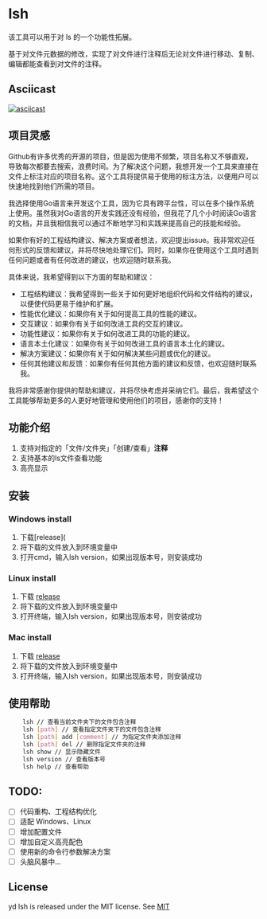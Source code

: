 # lsh
该工具可以用于对 ls 的一个功能性拓展。

基于对文件元数据的修改，实现了对文件进行注释后无论对文件进行移动、复制、编辑都能查看到对文件的注释。

## Asciicast
[![asciicast](https://asciinema.org/a/VqC8END8aIy66lIbE0JA9nKSc.svg)](https://asciinema.org/a/VqC8END8aIy66lIbE0JA9nKSc)

## 项目灵感

[//]: # (Github有许多优秀的开源的项目，但是因为使用不频繁，项目名称又不够直观，所以经常会忘记项目的名称，导致每次都要去搜索，浪费时间。之前我都是在很多工具的根目录建立一个 README.md 文件进行标注对应的项目是什么。所以导致我每次都要去阅读一遍 README.md 文件，浪费时间。所以我想到了能不能在文件上直接进行标注，这样就不用去阅读 README.md 文件了。5.30日突发奇想要不我写一个工具来实现这个功能，于是就有了这个项目。)

[//]: # ()
[//]: # (我比较熟悉Python和Java但是为什么选择Go语言？因为Go语言的跨平台性，我可以在Windows、Linux、Mac上都能使用这个工具。所以我看了几个小时的Go语言的文档，然后就有了这个项目。)

[//]: # ()
[//]: # (当然我对GO语言的开发实践还没有经验，如果各位有好的工程结构建议或者解决方案或者想法，欢迎各位提出issue，我会尽快解决。)

Github有许多优秀的开源的项目，但是因为使用不频繁，项目名称又不够直观，导致每次都要去搜索，浪费时间。为了解决这个问题，我想开发一个工具来直接在文件上标注对应的项目名称。这个工具将提供易于使用的标注方法，以便用户可以快速地找到他们所需的项目。

我选择使用Go语言来开发这个工具，因为它具有跨平台性，可以在多个操作系统上使用。虽然我对Go语言的开发实践还没有经验，但我花了几个小时阅读Go语言的文档，并且我相信我可以通过不断地学习和实践来提高自己的技能和经验。

如果你有好的工程结构建议、解决方案或者想法，欢迎提出issue。我非常欢迎任何形式的反馈和建议，并将尽快地处理它们。同时，如果你在使用这个工具时遇到任何问题或者有任何改进的建议，也欢迎随时联系我。

具体来说，我希望得到以下方面的帮助和建议：

- 工程结构建议：我希望得到一些关于如何更好地组织代码和文件结构的建议，以便使代码更易于维护和扩展。
- 性能优化建议：如果你有关于如何提高工具的性能的建议。
- 交互建议：如果你有关于如何改进工具的交互的建议。
- 功能性建议：如果你有关于如何改进工具的功能的建议。
- 语言本土化建议：如果你有关于如何改进工具的语言本土化的建议。
- 解决方案建议：如果你有关于如何解决某些问题或优化的建议。
- 任何其他建议和反馈：如果你有任何其他方面的建议和反馈，也欢迎随时联系我。

我将非常感谢你提供的帮助和建议，并将尽快考虑并采纳它们。最后，我希望这个工具能够帮助更多的人更好地管理和使用他们的项目，感谢你的支持！

## 功能介绍
1. 支持对指定的「文件/文件夹」「创建/查看」**注释**
2. 支持基本的ls文件查看功能
3. 高亮显示

## 安装
### Windows install
1. 下载[release](
2. 将下载的文件放入到环境变量中
3. 打开cmd，输入lsh version，如果出现版本号，则安装成功

### Linux install
1. 下载 [release]()
2. 将下载的文件放入到环境变量中
3. 打开终端，输入lsh version，如果出现版本号，则安装成功

### Mac install
1. 下载 [release]()
2. 将下载的文件放入到环境变量中
3. 打开终端，输入lsh version，如果出现版本号，则安装成功

## 使用帮助

```bash
    lsh // 查看当前文件夹下的文件包含注释
    lsh [path] // 查看指定文件夹下的文件包含注释
    lsh [path] add [comment] // 为指定文件夹添加注释
    lsh [path] del // 删除指定文件夹的注释
    lsh show // 显示隐藏文件
    lsh version // 查看版本号
    lsh help // 查看帮助
```

## TODO: 
- [ ] 代码重构、工程结构优化
- [ ] 适配 Windows、Linux
- [ ] 增加配置文件
- [ ] 增加自定义高亮配色
- [ ] 使用新的命令行参数解决方案
- [ ] 头脑风暴中...

## License
yd lsh is released under the MIT license. See [MIT](https://choosealicense.com/licenses/mit/)

